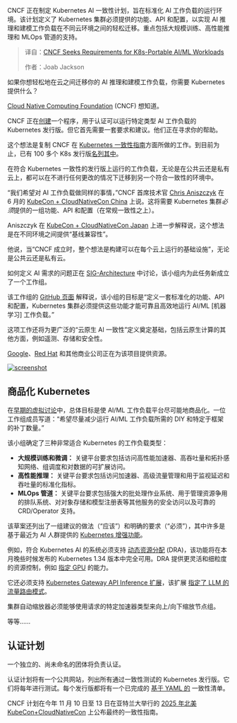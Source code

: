 <!--
title: CNCF征集K8s平台可移植AI/ML工作负载需求
cover: https://cdn.thenewstack.io/media/2025/08/6f9f0994-k8s-conform.jpg
summary: CNCF 正在制定 Kubernetes AI 一致性计划，旨在标准化 AI 工作负载的运行环境。该计划定义了 Kubernetes 集群必须提供的功能、API 和配置，以实现 AI 推理和建模工作负载在不同云环境之间的轻松迁移。重点包括大规模训练、高性能推理和 MLOps 管道的支持。
-->

CNCF 正在制定 Kubernetes AI 一致性计划，旨在标准化 AI 工作负载的运行环境。该计划定义了 Kubernetes 集群必须提供的功能、API 和配置，以实现 AI 推理和建模工作负载在不同云环境之间的轻松迁移。重点包括大规模训练、高性能推理和 MLOps 管道的支持。

> 译自：[CNCF Seeks Requirements for K8s-Portable AI/ML Workloads](https://thenewstack.io/cncf-seeks-requirements-for-k8s-portable-ai-ml-workloads/)
> 
> 作者：Joab Jackson

如果你想轻松地在云之间迁移你的 AI 推理和建模工作负载，你需要 Kubernetes 提供什么？

[Cloud Native Computing Foundation](https://cncf.io/?utm_content=inline+mention) (CNCF) 想知道。

CNCF 正在[创建](https://www.cncf.io/blog/2025/08/01/help-us-build-the-kubernetes-conformance-for-ai/)一个程序，用于认证可以运行特定类型 AI 工作负载的 Kubernetes 发行版。但它首先需要一套要求和建议。他们正在寻求你的帮助。

这个想法是复制 CNCF 在 [Kubernetes 一致性指南](https://www.cncf.io/training/certification/software-conformance/)方面所做的工作。到目前为止，已有 100 多个 K8s 发行版[名列其中](https://www.cncf.io/training/certification/software-conformance/#logos)。

在符合 Kubernetes 一致性的发行版上运行的工作负载，无论是在公共云还是私有云上，都可以在不进行任何更改的情况下迁移到另一个符合一致性的环境中。

“我们希望对 AI 工作负载做同样的事情，”CNCF 首席技术官 [Chris Aniszczyk](https://www.linkedin.com/in/caniszczyk/) 在 6 月的 [KubeCon + CloudNativeCon China](https://www.youtube.com/watch?v=etvB-QGFtns&list=PLj6h78yzYM2P1xtALqTcCmRAa6142uERl&t=308s) 上说。这将需要 Kubernetes 集群*必须*提供的一组功能、API 和配置（在常规一致性之上）。

Aniszczyk 在 [KubeCon + CloudNativeCon Japan](https://www.youtube.com/watch?v=mh7Cmei3pmI&list=PLj6h78yzYM2PsNdcBGWR_mVN-SRLQl6KM&t=405s) 上进一步解释说，这个想法是在不同环境之间提供“基线兼容性”。

他说，当“CNCF 成立时，整个想法是构建可以在每个云上运行的基础设施”，无论是公共云还是私有云。

如何定义 AI 需求的问题正在 [SIG-Architecture](https://github.com/kubernetes/community/tree/master/sig-architecture) 中讨论，该小组内为此任务新成立了一个工作组。

该工作组的 [GitHub 页面](https://github.com/kubernetes/community/tree/master/wg-ai-conformance) 解释说，该小组的目标是“定义一套标准化的功能、API 和配置，Kubernetes 集群必须提供这些功能才能可靠且高效地运行 AI/ML [机器学习] 工作负载。”

这项工作还将为更广泛的“云原生 AI 一致性”定义奠定基础，包括云原生计算的其他方面，例如遥测、存储和安全性。

[Google](https://cloud.google.com/?utm_content=inline+mention)、[Red Hat](https://www.openshift.com/try?utm_content=inline+mention) 和其他商业公司正在为该项目提供资源。

[![screenshot](https://cdn.thenewstack.io/media/2025/08/6701237c-kubeconform-01.jpg)](https://cdn.thenewstack.io/media/2025/08/6701237c-kubeconform-01.jpg)

## 商品化 Kubernetes

在[早期的虚拟讨论](https://docs.google.com/document/d/1hXoSdh9FEs13Yde8DivCYjjXyxa7j4J8erjZPEGWuzc/edit?tab=t.0#heading=h.9j85ih1tpsk)中，总体目标是使 AI/ML 工作负载平台尽可能地商品化。一位工作组成员写道：“希望尽量减少运行 AI/ML 工作负载所需的 DIY 和特定于框架的补丁数量。”

该小组确定了三种非常适合 Kubernetes 的工作负载类型：

*   **大规模训练和微调：** 关键平台要求包括访问高性能加速器、高吞吐量和拓扑感知网络、组调度和对数据的可扩展访问。
*   **高性能推理：** 关键平台要求包括访问加速器、高级流量管理和用于监视延迟和吞吐量的标准化指标。
*   **MLOps 管道：** 关键平台要求包括强大的批处理作业系统、用于管理资源争用的排队系统、对对象存储和模型注册表等其他服务的安全访问以及可靠的 CRD/Operator 支持。

该草案还列出了一组建议的做法（“应该”）和明确的要求（“必须”），其中许多是基于最近为 AI 人群提供的 [Kubernetes 增强功能](https://thenewstack.io/kubernetes-v1-33-advances-in-ai-security-and-the-enterprise/)。

例如，符合 Kubernetes AI 的系统必须支持 [动态资源分配](https://kubernetes.io/docs/concepts/scheduling-eviction/dynamic-resource-allocation/) (DRA)，该功能将在本月晚些时候发布的 Kubernetes 1.34 版本中完全可用。DRA 提供更灵活和细粒度的资源控制，例如 [指定 GPU](https://thenewstack.io/nvidia-h200-gpus-crush-mlperfs-llm-inferencing-benchmark/) 的能力。

它还必须支持 [Kubernetes Gateway API Inference 扩展](https://kubernetes.io/blog/2025/06/05/introducing-gateway-api-inference-extension/)，该扩展 [指定了 LLM 的流量路由模式](https://thenewstack.io/google-kubernetes-engine-customized-for-faster-ai-work/)。

集群自动缩放器必须能够使用请求的特定加速器类型来向上/向下缩放节点组。

等等……

## 认证计划

一个独立的、尚未命名的团体将负责认证。

认证计划将有一个公共网站，列出所有通过一致性测试的 Kubernetes 发行版。它们将每年进行测试。每个发行版都将有一个已完成的 [基于 YAML 的](https://thenewstack.io/kubernetes-is-getting-a-better-yaml/) 一致性清单。

CNCF 计划在今年 11 月 10 日至 13 日在亚特兰大举行的 [2025 年北美 KubeCon+CloudNativeCon](https://events.linuxfoundation.org/kubecon-cloudnativecon-north-america/?utm_source=the+new+stack&utm_medium=referral&utm_campaign=event) 上公布最终的一致性指南。
